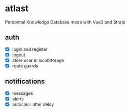 # atlast

Personnal Knowledge Database made with Vue3 and Strapi

## auth
- [x] login and register
- [x] logout
- [x] store user in localStorage
- [x] route guards

## notifications
- [x] messages
- [x] alerts
- [x] autoclear after delay
